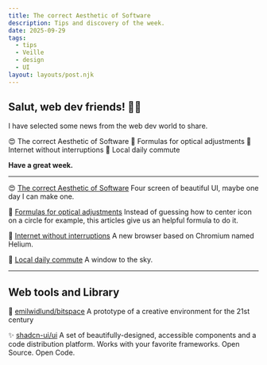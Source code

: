 ```yaml
---
title: The correct Aesthetic of Software
description: Tips and discovery of the week.
date: 2025-09-29
tags:
  - tips
  - Veille
  - design
  - UI
layout: layouts/post.njk
---
```


## Salut, web dev friends! 🧑‍💻

I have selected some news  from the web dev world to share.

😍 The correct Aesthetic of Software
🔎 Formulas for optical adjustments
👀 Internet without interruptions
🚄 Local daily commute

**Have a great week.**

___

😍 [The correct Aesthetic of Software](https://x.com/parkerhendo/status/1973904521257759183)
Four screen of beautiful UI, maybe one day I can make one.

🔎 [Formulas for optical adjustments](https://bjango.com/articles/opticaladjustments/)
Instead of guessing how to center icon on a circle for example, this articles give us an helpful formula to do it.

👀 [Internet without interruptions](https://helium.computer/)
A new browser based on Chromium named Helium.

🚄 [Local daily commute](https://www.commuting.to/)
A window to the sky.

___

## Web tools and Library

🤔 [emilwidlund/bitspace](https://github.com/emilwidlund/bitspace)
A prototype of a creative environment for the 21st century

✨ [shadcn-ui/ui](https://github.com/shadcn-ui/ui)
A set of beautifully-designed, accessible components and a code distribution platform. Works with your favorite frameworks. Open Source. Open Code.
